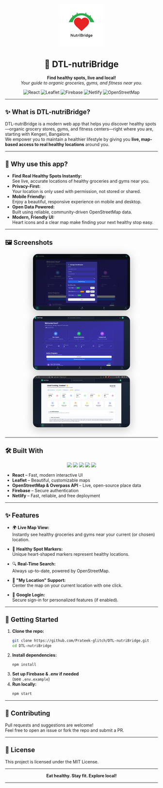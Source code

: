 <p align="center">
  <img src="https://github.com/Prateek-glitch/DTL-nutriBridge/blob/main/logo.png" alt="DTL-nutriBridge Logo" width="140" style="animation: logo-pop 1.2s cubic-bezier(.68,-0.55,.27,1.55) both;"/>
</p>

<h1 align="center" style="animation: fadeInTitle 1s ease-in;">🌱 DTL-nutriBridge</h1>

<p align="center" style="animation: fadeInSlogan 2s;">
  <b>Find healthy spots, live and local!</b><br>
  <i>Your guide to organic groceries, gyms, and fitness near you.</i>
</p>

<p align="center" style="animation: badgeFade 1.8s;">
  <img src="https://img.shields.io/badge/React-20232a?style=for-the-badge&logo=react&logoColor=61DAFB" alt="React" />
  <img src="https://img.shields.io/badge/Leaflet-199900?style=for-the-badge&logo=leaflet&logoColor=white" alt="Leaflet" />
  <img src="https://img.shields.io/badge/Firebase-FFCA28?style=for-the-badge&logo=firebase&logoColor=black" alt="Firebase" />
  <img src="https://img.shields.io/badge/Netlify-00C7B7?style=for-the-badge&logo=netlify&logoColor=white" alt="Netlify" />
  <img src="https://img.shields.io/badge/OpenStreetMap-7EBC6F?style=for-the-badge&logo=openstreetmap&logoColor=white" alt="OpenStreetMap" />
</p>

---

## ✨ What is DTL-nutriBridge?

DTL-nutriBridge is a modern web app that helps you discover healthy spots—organic grocery stores, gyms, and fitness centers—right where you are, starting with Kengeri, Bangalore.  
We empower you to maintain a healthier lifestyle by giving you **live, map-based access to real healthy locations** around you.

---

## 🌟 Why use this app?

- <span style="animation: fadeInList 0.8s;">**Find Real Healthy Spots Instantly:**  
  See live, accurate locations of healthy groceries and gyms near you.</span>
- <span style="animation: fadeInList 1.0s;">**Privacy-First:**  
  Your location is only used with permission, not stored or shared.</span>
- <span style="animation: fadeInList 1.2s;">**Mobile Friendly:**  
  Enjoy a beautiful, responsive experience on mobile and desktop.</span>
- <span style="animation: fadeInList 1.4s;">**Open Data Powered:**  
  Built using reliable, community-driven OpenStreetMap data.</span>
- <span style="animation: fadeInList 1.6s;">**Modern, Friendly UI:**  
  Heart icons and a clear map make finding your next healthy stop easy.</span>

---

## 🖼️ Screenshots

<p align="center">
  <img src="https://github.com/Prateek-glitch/DTL-nutriBridge/blob/main/ngo_beneficiaries.png" alt="App Screenshot 1" width="320" style="border-radius:16px;box-shadow:0 6px 30px #bbb;animation:screenshotPop 1.2s cubic-bezier(.68,-0.55,.27,1.55) both; margin: 0 8px 16px 8px;" />
  <img src="https://github.com/Prateek-glitch/DTL-nutriBridge/blob/main/ngo_dashboard.png" alt="App Screenshot 2" width="320" style="border-radius:16px;box-shadow:0 6px 30px #bbb;animation:screenshotPop 1.4s cubic-bezier(.68,-0.55,.27,1.55) both; margin: 0 8px 16px 8px;" />
  <img src="https://github.com/Prateek-glitch/DTL-nutriBridge/blob/main/student_dashboard.png" alt="App Screenshot 3" width="320" style="border-radius:16px;box-shadow:0 6px 30px #bbb;animation:screenshotPop 1.6s cubic-bezier(.68,-0.55,.27,1.55) both; margin: 0 8px 16px 8px;" />
</p>

---

## 🛠️ Built With

<p align="center">
  <img src="https://img.shields.io/badge/React-20232a?style=for-the-badge&logo=react&logoColor=61DAFB" height="28"/>
  <img src="https://img.shields.io/badge/Leaflet-199900?style=for-the-badge&logo=leaflet&logoColor=white" height="28"/>
  <img src="https://img.shields.io/badge/Firebase-FFCA28?style=for-the-badge&logo=firebase&logoColor=black" height="28"/>
  <img src="https://img.shields.io/badge/Netlify-00C7B7?style=for-the-badge&logo=netlify&logoColor=white" height="28"/>
  <img src="https://img.shields.io/badge/OpenStreetMap-7EBC6F?style=for-the-badge&logo=openstreetmap&logoColor=white" height="28"/>
</p>

- **React** – Fast, modern interactive UI
- **Leaflet** – Beautiful, customizable maps
- **OpenStreetMap & Overpass API** – Live, open-source place data
- **Firebase** – Secure authentication
- **Netlify** – Fast, reliable, and free deployment

---

## ✨ Features

- 🌍 **Live Map View:**  
  Instantly see healthy groceries and gyms near your current (or chosen) location.

- 💚 **Healthy Spot Markers:**  
  Unique heart-shaped markers represent healthy locations.

- 🔍 **Real-Time Search:**  
  Always up-to-date, powered by OpenStreetMap.

- 🧭 **"My Location" Support:**  
  Center the map on your current location with one click.

- 🔐 **Google Login:**  
  Secure sign-in for personalized features (if enabled).

---

## 🚀 Getting Started

1. **Clone the repo:**
    ```sh
    git clone https://github.com/Prateek-glitch/DTL-nutriBridge.git
    cd DTL-nutriBridge
    ```
2. **Install dependencies:**
    ```sh
    npm install
    ```
3. **Set up Firebase & .env if needed**  
   (see `.env.example`)
4. **Run locally:**
    ```sh
    npm start
    ```

---



## 🤝 Contributing

Pull requests and suggestions are welcome!  
Feel free to open an issue or fork the repo and submit a PR.

---

## 📄 License

This project is licensed under the MIT License.

---

<p align="center" style="animation: fadeInFooter 2s;">
  <b>Eat healthy. Stay fit. Explore local!</b>
</p>

---

<!-- 
  Animations: 
  Note that GitHub markdown does not support real CSS animations, 
  but the inline styles and class names are here as a design reference for further use 
  (e.g., on your website or in a markdown renderer that supports HTML/CSS).
-->
